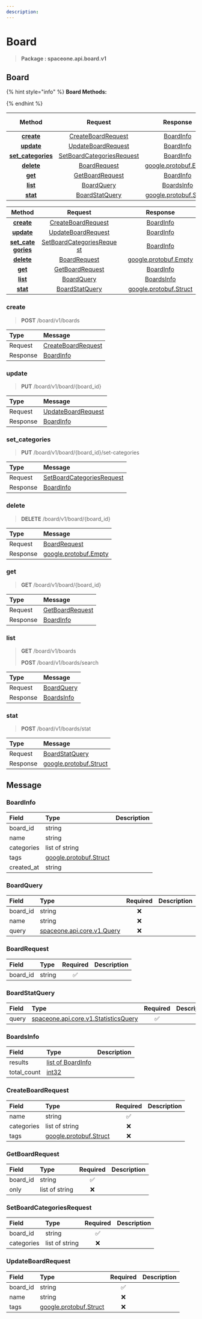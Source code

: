 ```yaml
---
description:  
---
```

# Board

>  **Package : spaceone.api.board.v1**

## Board

{% hint style="info" %}
**Board Methods:**

{%  endhint %}


| Method | Request | Response | Description &nbsp; &nbsp; &nbsp; &nbsp; &nbsp; &nbsp; &nbsp; &nbsp; &nbsp; &nbsp; &nbsp; |
| :-----: | :--------: | :--------: | :-------------------- |
| [**create**](board.md#create)|   [CreateBoardRequest](board.md#createboardrequest) |   [BoardInfo](board.md#boardinfo) |  |
| [**update**](board.md#update)|   [UpdateBoardRequest](board.md#updateboardrequest) |   [BoardInfo](board.md#boardinfo) |  |
| [**set_categories**](board.md#set_categories)|   [SetBoardCategoriesRequest](board.md#setboardcategoriesrequest) |   [BoardInfo](board.md#boardinfo) |  |
| [**delete**](board.md#delete)|   [BoardRequest](board.md#boardrequest) |  [google.protobuf.Empty](https://github.com/protocolbuffers/protobuf/blob/master/src/google/protobuf/empty.proto)|  |
| [**get**](board.md#get)|   [GetBoardRequest](board.md#getboardrequest) |   [BoardInfo](board.md#boardinfo) |  |
| [**list**](board.md#list)|   [BoardQuery](board.md#boardquery) |   [BoardsInfo](board.md#boardsinfo) |  |
| [**stat**](board.md#stat)|   [BoardStatQuery](board.md#boardstatquery) |  [google.protobuf.Struct](https://github.com/protocolbuffers/protobuf/blob/master/src/google/protobuf/struct.proto)|  |TEST

| Method | Request | Response | Description &nbsp; &nbsp; &nbsp; &nbsp; &nbsp; &nbsp; &nbsp; &nbsp; &nbsp; &nbsp; &nbsp; |
| :-----: | :--------: | :--------: | :-------------------- |
|<div style="width:70px; text-align:center;">  [**create**](board.md#create) </div> | <div style="width:200px; text-align:center;">    [CreateBoardRequest](board.md#createboardrequest)  </div> | <div style="width:200px; text-align:center;">   [BoardInfo](board.md#boardinfo)  </div> | <div style="width:400px;">  </div> |
|<div style="width:70px; text-align:center;">  [**update**](board.md#update) </div> | <div style="width:200px; text-align:center;">    [UpdateBoardRequest](board.md#updateboardrequest)  </div> | <div style="width:200px; text-align:center;">   [BoardInfo](board.md#boardinfo)  </div> | <div style="width:400px;">  </div> |
|<div style="width:70px; text-align:center;">  [**set_categories**](board.md#set_categories) </div> | <div style="width:200px; text-align:center;">    [SetBoardCategoriesRequest](board.md#setboardcategoriesrequest)  </div> | <div style="width:200px; text-align:center;">   [BoardInfo](board.md#boardinfo)  </div> | <div style="width:400px;">  </div> |
|<div style="width:70px; text-align:center;">  [**delete**](board.md#delete) </div> | <div style="width:200px; text-align:center;">    [BoardRequest](board.md#boardrequest)  </div> | <div style="width:200px; text-align:center;">  [google.protobuf.Empty](https://github.com/protocolbuffers/protobuf/blob/master/src/google/protobuf/empty.proto) </div> | <div style="width:400px;">  </div> |
|<div style="width:70px; text-align:center;">  [**get**](board.md#get) </div> | <div style="width:200px; text-align:center;">    [GetBoardRequest](board.md#getboardrequest)  </div> | <div style="width:200px; text-align:center;">   [BoardInfo](board.md#boardinfo)  </div> | <div style="width:400px;">  </div> |
|<div style="width:70px; text-align:center;">  [**list**](board.md#list) </div> | <div style="width:200px; text-align:center;">    [BoardQuery](board.md#boardquery)  </div> | <div style="width:200px; text-align:center;">   [BoardsInfo](board.md#boardsinfo)  </div> | <div style="width:400px;">  </div> |
|<div style="width:70px; text-align:center;">  [**stat**](board.md#stat) </div> | <div style="width:200px; text-align:center;">    [BoardStatQuery](board.md#boardstatquery)  </div> | <div style="width:200px; text-align:center;">  [google.protobuf.Struct](https://github.com/protocolbuffers/protobuf/blob/master/src/google/protobuf/struct.proto) </div> | <div style="width:400px;">  </div> | 
 

 
### create
> **POST** /board/v1/boards
>


| Type | Message |
| :--- | :--- |
| Request | [CreateBoardRequest](board.md#createboardrequest) |
| Response |  [BoardInfo](board.md#boardinfo)  |
 
 

 
### update
> **PUT** /board/v1/board/{board_id}
>


| Type | Message |
| :--- | :--- |
| Request | [UpdateBoardRequest](board.md#updateboardrequest) |
| Response |  [BoardInfo](board.md#boardinfo)  |
 
 

 
### set_categories
> **PUT** /board/v1/board/{board_id}/set-categories
>


| Type | Message |
| :--- | :--- |
| Request | [SetBoardCategoriesRequest](board.md#setboardcategoriesrequest) |
| Response |  [BoardInfo](board.md#boardinfo)  |
 
 

 
### delete
> **DELETE** /board/v1/board/{board_id}
>


| Type | Message |
| :--- | :--- |
| Request | [BoardRequest](board.md#boardrequest) |
| Response | [google.protobuf.Empty](https://github.com/protocolbuffers/protobuf/blob/master/src/google/protobuf/empty.proto) |
 
 

 
### get
> **GET** /board/v1/board/{board_id}
>


| Type | Message |
| :--- | :--- |
| Request | [GetBoardRequest](board.md#getboardrequest) |
| Response |  [BoardInfo](board.md#boardinfo)  |
 
 

 
### list
> **GET** /board/v1/boards
>
> **POST** /board/v1/boards/search



| Type | Message |
| :--- | :--- |
| Request | [BoardQuery](board.md#boardquery) |
| Response |  [BoardsInfo](board.md#boardsinfo)  |
 
 

 
### stat
> **POST** /board/v1/boards/stat
>


| Type | Message |
| :--- | :--- |
| Request | [BoardStatQuery](board.md#boardstatquery) |
| Response | [google.protobuf.Struct](https://github.com/protocolbuffers/protobuf/blob/master/src/google/protobuf/struct.proto) |


## 

## Message

### BoardInfo
| Field | Type |  Description |
| :--- | :--- | :--- |
| board_id |string | |
| name |string | |
| categories |list of string | |
| tags |[google.protobuf.Struct](https://github.com/protocolbuffers/protobuf/blob/master/src/google/protobuf/struct.proto) | |
| created_at |string | |

### BoardQuery
| Field | Type | Required | Description |
| :--- | :--- | :---: | :--- |
| board_id |string|❌| |
| name |string|❌| |
| query |[spaceone.api.core.v1.Query](https://spaceone-dev.gitbook.io/api-reference/common-v1/search-query)|❌| |

### BoardRequest
| Field | Type | Required | Description |
| :--- | :--- | :---: | :--- |
| board_id |string|✅| |

### BoardStatQuery
| Field | Type | Required | Description |
| :--- | :--- | :---: | :--- |
| query |[spaceone.api.core.v1.StatisticsQuery](https://spaceone-dev.gitbook.io/api-reference/common-v1/statistics-query)|✅| |

### BoardsInfo
| Field | Type |  Description |
| :--- | :--- | :--- |
| results |[list of BoardInfo](board.md#boardinfo) | |
| total_count |[int32](https://github.com/protocolbuffers/protobuf/blob/master/src/google/protobuf/type.proto) | |

### CreateBoardRequest
| Field | Type | Required | Description |
| :--- | :--- | :---: | :--- |
| name |string|✅| |
| categories |list of string|❌| |
| tags |[google.protobuf.Struct](https://github.com/protocolbuffers/protobuf/blob/master/src/google/protobuf/struct.proto)|❌| |

### GetBoardRequest
| Field | Type | Required | Description |
| :--- | :--- | :---: | :--- |
| board_id |string|✅| |
| only |list of string|❌| |

### SetBoardCategoriesRequest
| Field | Type | Required | Description |
| :--- | :--- | :---: | :--- |
| board_id |string|✅| |
| categories |list of string|❌| |

### UpdateBoardRequest
| Field | Type | Required | Description |
| :--- | :--- | :---: | :--- |
| board_id |string|✅| |
| name |string|❌| |
| tags |[google.protobuf.Struct](https://github.com/protocolbuffers/protobuf/blob/master/src/google/protobuf/struct.proto)|❌| |
